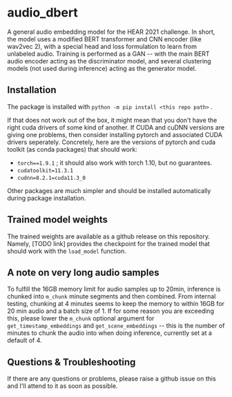 # audio_dbert
A general audio embedding model for the HEAR 2021 challenge. 
In short, the model uses a modified BERT transformer and CNN encoder (like wav2vec 2), with a special head and loss formulation to learn from unlabeled audio.
Training is performed as a GAN -- with the main BERT audio encoder acting as the discriminator model, and several clustering models (not used during inference) acting as the generator model.

## Installation
The package is installed with `python -m pip install <this repo path>` . 

If that does not work out of the box, it might mean that you don't have the right cuda drivers of some kind of another.
If CUDA and cuDNN versions are giving one problems, then consider installing pytorch and associated CUDA drivers seperately.
Concretely, here are the versions of pytorch and cuda toolkit (as conda packages) that should work:
- `torch==1.9.1` ; it should also work with torch 1.10, but no guarantees. 
- `cudatoolkit=11.3.1`
- `cudnn=8.2.1=cuda11.3_0`

Other packages are much simpler and should be installed automatically during package installation.

## Trained model weights
The trained weights are available as a github release on this repository. Namely, [TODO link] provides the checkpoint for the trained model that should work with the `load_model` function.

## A note on very long audio samples
To fulfill the 16GB memory limit for audio samples up to 20min, inference is chunked into `m_chunk` minute segments and then combined. From internal testing, chunking at 4 minutes seems to keep the memory to within 16GB for 20 min audio and a batch size of 1. If for some reason you are exceeding this, please lower the `m_chunk` optional argument for `get_timestamp_embeddings` and `get_scene_embeddings` -- this is the number of minutes to chunk the audio into when doing inference, currently set at a default of 4.

## Questions & Troubleshooting
If there are any questions or problems, please raise a github issue on this and I'll attend to it as soon as possible.
